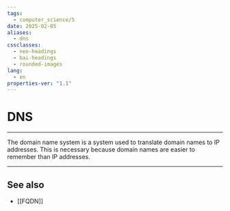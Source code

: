 ```yaml
---
tags:
  - computer_science/5
date: 2025-02-05
aliases:
  - dns
cssclasses:
  - neo-headings
  - bai-headings
  - rounded-images
lang:
  - en
properties-ver: "1.1"
---
```

# DNS

***
The domain name system is a system used to translate domain names to IP addresses. This is necessary because domain names are easier to remember than IP addresses.

***
## See also
- [[FQDN]]